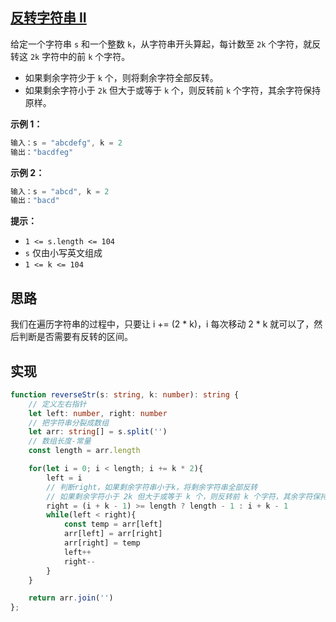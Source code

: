 ## [反转字符串 II](https://leetcode.cn/problems/reverse-string-ii/)

给定一个字符串 `s` 和一个整数 `k`，从字符串开头算起，每计数至 `2k` 个字符，就反转这 `2k` 字符中的前 `k` 个字符。

- 如果剩余字符少于 `k` 个，则将剩余字符全部反转。
- 如果剩余字符小于 `2k` 但大于或等于 `k` 个，则反转前 `k` 个字符，其余字符保持原样。

**示例 1：**

```js
输入：s = "abcdefg", k = 2
输出："bacdfeg"
```

**示例 2：**

```js
输入：s = "abcd", k = 2
输出："bacd"
```

**提示：**

- `1 <= s.length <= 104`
- `s` 仅由小写英文组成
- `1 <= k <= 104`

## 思路

我们在遍历字符串的过程中，只要让 i += (2 * k)，i 每次移动 2 * k 就可以了，然后判断是否需要有反转的区间。

## 实现

```typescript
function reverseStr(s: string, k: number): string {
    // 定义左右指针
    let left: number, right: number
    // 把字符串分裂成数组
    let arr: string[] = s.split('')
    // 数组长度-常量
    const length = arr.length

    for(let i = 0; i < length; i += k * 2){
        left = i
        // 判断right，如果剩余字符串小于k，将剩余字符串全部反转
        // 如果剩余字符小于 2k 但大于或等于 k 个，则反转前 k 个字符，其余字符保持原样
        right = (i + k - 1) >= length ? length - 1 : i + k - 1
        while(left < right){
            const temp = arr[left]
            arr[left] = arr[right]
            arr[right] = temp
            left++
            right--
        }
    }

    return arr.join('')
};
```


